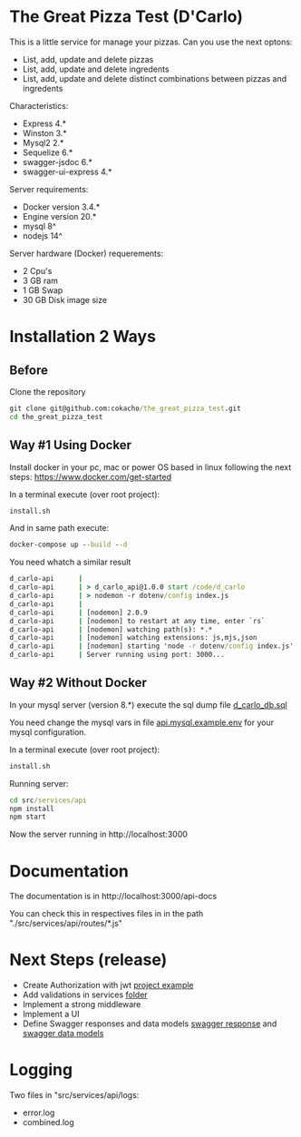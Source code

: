 # The Great Pizza Test (D'Carlo)
This is a little service for manage your pizzas.
Can you use the next optons:
- List, add, update and delete pizzas
- List, add, update and delete ingredents
- List, add, update and delete distinct combinations between pizzas and ingredents

Characteristics:
- Express 4.*
- Winston 3.*
- Mysql2 2.*
- Sequelize 6.*
- swagger-jsdoc 6.*
- swagger-ui-express 4.*

Server requirements:
- Docker version 3.4.*
- Engine version 20.*
- mysql 8^
- nodejs 14^

Server hardware (Docker) requerements:
- 2 Cpu's
- 3 GB ram
- 1 GB Swap
- 30 GB Disk image size

# Installation 2 Ways

## Before
Clone the repository

```cmd
git clone git@github.com:cokacho/the_great_pizza_test.git
cd the_great_pizza_test
```

## Way #1 Using Docker
Install docker in your pc, mac or power OS based in linux following the next steps: https://www.docker.com/get-started

In a terminal execute (over root project):

```cmd
install.sh
```
And in same path execute:

```cmd
docker-compose up --build --d
```
You need whatch a similar result

```cmd
d_carlo-api      |
d_carlo-api      | > d_carlo_api@1.0.0 start /code/d_carlo
d_carlo-api      | > nodemon -r dotenv/config index.js
d_carlo-api      |
d_carlo-api      | [nodemon] 2.0.9
d_carlo-api      | [nodemon] to restart at any time, enter `rs`
d_carlo-api      | [nodemon] watching path(s): *.*
d_carlo-api      | [nodemon] watching extensions: js,mjs,json
d_carlo-api      | [nodemon] starting 'node -r dotenv/config index.js'
d_carlo-api      | Server running using port: 3000...
```
## Way #2 Without Docker

In your mysql server (version 8.*) execute the sql dump file [d_carlo_db.sql](https://github.com/cokacho/the_great_pizza_test/blob/api_pizza_ingredents/src/services/mysql/dumps/d_carlo_db.sql)

You need change the mysql vars in file [api.mysql.example.env](https://github.com/cokacho/the_great_pizza_test/blob/api_pizza_ingredents/main/api.mysql.example.env) for your mysql configuration.

In a terminal execute (over root project):
```cmd
install.sh
```

Running server:
```cmd
cd src/services/api
npm install
npm start
```

Now the server running in http://localhost:3000

# Documentation

The documentation is in http://localhost:3000/api-docs

You can check this in respectives files in in the path "./src/services/api/routes/*.js"

# Next Steps (release)
- Create Authorization with jwt [project example](https://github.com/indraarianggi/nodejs-sequelize-mysql-api)
- Add validations in services [folder](https://github.com/cokacho/the_great_pizza_test/tree/main/src/services/api/services)
- Implement a strong middleware
- Implement a UI
- Define Swagger responses and data models 
[swagger response](https://swagger.io/docs/specification/2-0/describing-responses/)  and 
[swagger data models](https://swagger.io/docs/specification/data-models/)

# Logging
Two files in "src/services/api/logs:
- error.log
- combined.log